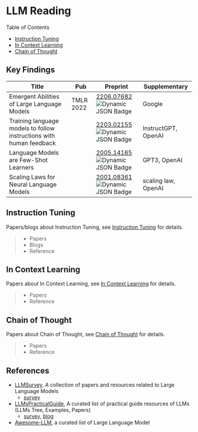 # LLM Reading

Table of Contents

- [Instruction Tuning](#instruction-tuning)
- [In Context Learning](#in-context-learning)
- [Chain of Thought](#chain-of-thought)

## Key Findings

| Title                                                               | Pub | Preprint                                                                                                                                                                                                                                                                                          | Supplementary       |
| ------------------------------------------------------------------- | --- | ------------------------------------------------------------------------------------------------------------------------------------------------------------------------------------------------------------------------------------------------------------------------------------------------- | ------------------- |
|          Emergent Abilities of Large Language Models                                                           |   TMLR 2022  |          [2206.07682](https://arxiv.org/abs/2206.07682)  <br />   ![Dynamic JSON Badge](https://img.shields.io/badge/dynamic/json?url=https%3A%2F%2Fapi.semanticscholar.org%2Fgraph%2Fv1%2Fpaper%2Fdac3a172b504f4e33c029655e9befb3386e5f63a%3Ffields%3DcitationCount&query=%24.citationCount&label=citation)                                                                                                                                                                                                                                                                                     |                   Google  |
| Training language models to follow instructions with human feedback |     | [2203.02155](https://arxiv.org/abs/2203.02155) <br />    ![Dynamic JSON Badge](https://img.shields.io/badge/dynamic/json?url=https%3A%2F%2Fapi.semanticscholar.org%2Fgraph%2Fv1%2Fpaper%2Fd766bffc357127e0dc86dd69561d5aeb520d6f4c%3Ffields%3DcitationCount&query=%24.citationCount&label=citation)  | InstructGPT, OpenAI |
| Language Models are Few-Shot Learners                               |     | [2005.14165](https://arxiv.org/abs/2005.14165)  <br />    ![Dynamic JSON Badge](https://img.shields.io/badge/dynamic/json?url=https%3A%2F%2Fapi.semanticscholar.org%2Fgraph%2Fv1%2Fpaper%2F6b85b63579a916f705a8e10a49bd8d849d91b1fc%3Ffields%3DcitationCount&query=%24.citationCount&label=citation) | GPT3, OpenAI        |
| Scaling Laws for Neural Language Models                             |     | [2001.08361](https://arxiv.org/abs/2001.08361) <br />   ![Dynamic JSON Badge](https://img.shields.io/badge/dynamic/json?url=https%3A%2F%2Fapi.semanticscholar.org%2Fgraph%2Fv1%2Fpaper%2Fe6c561d02500b2596a230b341a8eb8b921ca5bf2%3Ffields%3DcitationCount&query=%24.citationCount&label=citation)   | scaling law, OpenAI |

## Instruction Tuning

Papers/blogs about Instruction Tuning, see [Instruction Tuning](InstructionTuning.md) for details.

> - Papers
> - Blogs
> - Reference

## In Context Learning

Papers about In Context Learning, see [In Context Learning](ICL.md) for details.

> - Papers
> - Reference

## Chain of Thought

Papers about Chain of Thought, see [Chain of Thought](CoT.md) for details.

> - Papers
> - Reference

## References

- [LLMSurvey](https://github.com/RUCAIBox/LLMSurvey), A collection of papers and resources related to Large Language Models
  - [survey](https://arxiv.org/abs/2303.18223)
- [LLMsPracticalGuide](https://github.com/Mooler0410/LLMsPracticalGuide), A curated list of practical guide resources of LLMs (LLMs Tree, Examples, Papers)
  - [survey](https://arxiv.org/abs/2304.13712), [blog](https://jingfengyang.github.io/gpt)
- [Awesome-LLM](https://github.com/Hannibal046/Awesome-LLM), a curated list of Large Language Model
